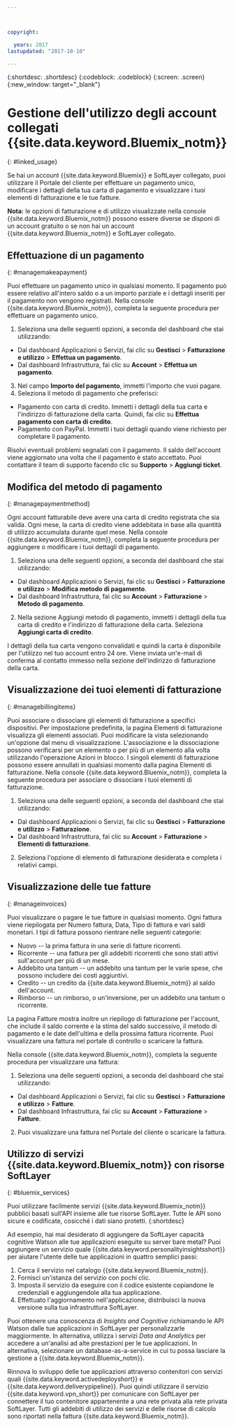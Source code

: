 ```yaml
---



copyright:

  years: 2017
lastupdated: "2017-10-10"

---
```


{:shortdesc: .shortdesc}
{:codeblock: .codeblock}
{:screen: .screen}
{:new_window: target="_blank"}

# Gestione dell'utilizzo degli account collegati {{site.data.keyword.Bluemix_notm}}
{: #linked_usage}

Se hai un account {{site.data.keyword.Bluemix}} e SoftLayer collegato, puoi utilizzare il Portale del cliente per effettuare un pagamento unico, modificare i dettagli della tua carta di pagamento e visualizzare i tuoi elementi di fatturazione e le tue fatture.

**Nota:** le opzioni di fatturazione e di utilizzo visualizzate nella console {{site.data.keyword.Bluemix_notm}} possono essere diverse se disponi di un account gratuito o se non hai un account {{site.data.keyword.Bluemix_notm}} e SoftLayer collegato.

## Effettuazione di un pagamento
{: #managemakeapayment}

Puoi effettuare un pagamento unico in qualsiasi momento. Il pagamento può essere relativo all'intero saldo o a un importo parziale e i dettagli inseriti per il pagamento non vengono registrati. Nella console {{site.data.keyword.Bluemix_notm}}, completa la seguente procedura per effettuare un pagamento unico.

1. Seleziona una delle seguenti opzioni, a seconda del dashboard che stai utilizzando:   
 * Dal dashboard Applicazioni o Servizi, fai clic su **Gestisci** > **Fatturazione e utilizzo** > **Effettua un pagamento**.  
 * Dal dashboard Infrastruttura, fai clic su **Account** > **Effettua un pagamento**.
3. Nel campo **Importo del pagamento**, immetti l'importo che vuoi pagare.
4. Seleziona il metodo di pagamento che preferisci:
 * Pagamento con carta di credito. Immetti i dettagli della tua carta e l'indirizzo di fatturazione della carta. Quindi, fai clic su **Effettua pagamento con carta di credito**.
 * Pagamento con PayPal. Immetti i tuoi dettagli quando viene richiesto per completare il pagamento.

Risolvi eventuali problemi segnalati con il pagamento. Il saldo dell'account viene aggiornato una volta che il pagamento è stato accettato. Puoi contattare il team
di supporto facendo clic su **Supporto** > **Aggiungi ticket**.

## Modifica del metodo di pagamento
{: #managepaymentmethod}

Ogni account fatturabile deve avere una carta di credito registrata che sia valida. Ogni mese, la carta di credito viene addebitata in base alla quantità di utilizzo accumulata durante quel mese. Nella console {{site.data.keyword.Bluemix_notm}}, completa la seguente procedura per aggiungere o modificare i tuoi dettagli di pagamento.

1. Seleziona una delle seguenti opzioni, a seconda del dashboard che stai utilizzando:  
 * Dal dashboard Applicazioni o Servizi, fai clic su **Gestisci** > **Fatturazione e utilizzo** > **Modifica metodo di pagamento**.  
 * Dal dashboard Infrastruttura, fai clic su **Account** > **Fatturazione** > **Metodo di pagamento**.
2. Nella sezione Aggiungi metodo di pagamento, immetti i dettagli della tua carta di credito e l'indirizzo di fatturazione della carta. Seleziona **Aggiungi carta di credito**.

I dettagli della tua carta vengono convalidati e quindi la carta è disponibile per l'utilizzo nel tuo account entro 24 ore. Viene inviata un'e-mail di conferma
al contatto immesso nella sezione dell'indirizzo di fatturazione della carta.

## Visualizzazione dei tuoi elementi di fatturazione
{: #managebillingitems}

Puoi associare o dissociare gli elementi di fatturazione a specifici dispositivi. Per impostazione predefinita, la
pagina Elementi di fatturazione visualizza gli elementi associati. Puoi modificare la vista selezionando un'opzione
dal menu di visualizzazione. L'associazione e la dissociazione possono verificarsi per un elemento o per più di un elemento alla volta utilizzando l'operazione Azioni in blocco. I singoli elementi di fatturazione possono essere annullati in qualsiasi momento dalla pagina Elementi di fatturazione. Nella console {{site.data.keyword.Bluemix_notm}}, completa la seguente procedura per associare o dissociare i tuoi elementi di fatturazione.

1. Seleziona una delle seguenti opzioni, a seconda del dashboard che stai utilizzando:   
 * Dal dashboard Applicazioni o Servizi, fai clic su **Gestisci** > **Fatturazione e utilizzo** > **Fatturazione**.  
 * Dal dashboard Infrastruttura, fai clic su **Account** > **Fatturazione** > **Elementi di fatturazione**.
2. Seleziona l'opzione di elemento di fatturazione desiderata e completa i relativi campi.

## Visualizzazione delle tue fatture
{: #manageinvoices}

Puoi visualizzare o pagare le tue fatture in qualsiasi momento. Ogni fattura viene riepilogata per Numero fattura, Data, Tipo di fattura e vari
saldi monetari. I tipi di fattura possono rientrare nelle seguenti categorie:

 *  Nuovo -- la prima fattura in una serie di fatture ricorrenti.
 *  Ricorrente -- una fattura per gli addebiti ricorrenti che sono stati attivi sull'account per più di un mese.
 *  Addebito una tantum -- un addebito una tantum per le varie spese, che possono includere dei costi aggiuntivi.
 *  Credito -- un credito da {{site.data.keyword.Bluemix_notm}} al saldo dell'account.
 *  Rimborso -- un rimborso, o un'inversione, per un addebito una tantum o ricorrente.

La pagina Fatture mostra inoltre un riepilogo di fatturazione per l'account, che include il saldo corrente e la stima del saldo successivo,
il metodo di pagamento e le date dell'ultima e della prossima fattura ricorrente. Puoi visualizzare una fattura nel portale di controllo o scaricare la fattura.

Nella console {{site.data.keyword.Bluemix_notm}}, completa la seguente procedura per visualizzare una fattura:

1. Seleziona una delle seguenti opzioni, a seconda del dashboard che stai utilizzando:  
 * Dal dashboard Applicazioni o Servizi, fai clic su **Gestisci** > **Fatturazione e utilizzo** > **Fatture**.  
 * Dal dashboard Infrastruttura, fai clic su **Account** > **Fatturazione** > **Fatture**.
2. Puoi visualizzare una fattura nel Portale del cliente o scaricare la fattura.

## Utilizzo di servizi {{site.data.keyword.Bluemix_notm}} con risorse SoftLayer
{: #bluemix_services}

Puoi utilizzare facilmente servizi {{site.data.keyword.Bluemix_notm}} pubblici basati sull'API insieme alle tue risorse SoftLayer. Tutte le API sono sicure e codificate, cosicché i dati siano protetti.
{:shortdesc}

Ad esempio, hai mai desiderato di aggiungere da SoftLayer capacità cognitive Watson alle tue applicazioni eseguite su server bare metal? Puoi aggiungere un servizio quale {{site.data.keyword.personalityinsightsshort}} per aiutare l'utente delle tue applicazioni in quattro semplici passi:

1. Cerca il servizio nel catalogo {{site.data.keyword.Bluemix_notm}}.
2. Fornisci un'istanza del servizio con pochi clic.
3. Imposta il servizio da eseguire con il codice esistente copiandone le credenziali e aggiungendole alla tua applicazione.
4. Effettuato l'aggiornamento nell'applicazione, distribuisci la nuova versione sulla tua infrastruttura SoftLayer.

Puoi ottenere una conoscenza di *Insights and Cognitive* richiamando le API Watson dalle tue applicazioni in SoftLayer per personalizzarle maggiormente. In alternativa, utilizza i servizi *Data and Analytics* per accedere a un'analisi ad alte prestazioni per le tue applicazioni. In alternativa, selezionare un database-as-a-service in cui tu possa lasciare la gestione a {{site.data.keyword.Bluemix_notm}}.

Rinnova lo sviluppo delle tue applicazioni attraverso contenitori con servizi quali {{site.data.keyword.activedeployshort}} e {{site.data.keyword.deliverypipeline}}. Puoi quindi utilizzare il servizio {{site.data.keyword.vpn_short}} per comunicare con SoftLayer per connettere il tuo contenitore appartenente a una rete privata alla rete privata SoftLayer. Tutti gli addebiti di utilizzo dei servizi e delle risorse di calcolo sono riportati nella fattura {{site.data.keyword.Bluemix_notm}}.
